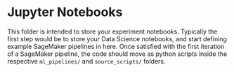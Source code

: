# Jupyter Notebooks

This folder is intended to store your experiment notebooks.
Typically the first step would be to store your Data Science notebooks, and start defining example SageMaker pipelines in here. Once satisfied with the first iteration of a SageMaker pipeline, the code should move as python scripts inside the respective `ml_pipelines/` and `source_scripts/` folders.
